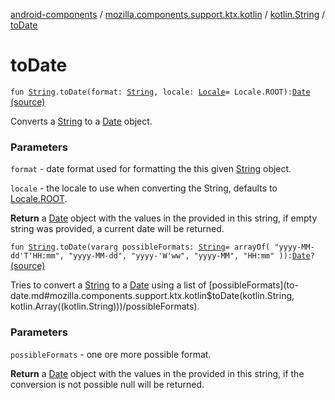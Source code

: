 [android-components](../../index.md) / [mozilla.components.support.ktx.kotlin](../index.md) / [kotlin.String](index.md) / [toDate](./to-date.md)

# toDate

`fun `[`String`](https://kotlinlang.org/api/latest/jvm/stdlib/kotlin/-string/index.html)`.toDate(format: `[`String`](https://kotlinlang.org/api/latest/jvm/stdlib/kotlin/-string/index.html)`, locale: `[`Locale`](https://developer.android.com/reference/java/util/Locale.html)` = Locale.ROOT): `[`Date`](https://developer.android.com/reference/java/util/Date.html) [(source)](https://github.com/mozilla-mobile/android-components/blob/master/components/support/ktx/src/main/java/mozilla/components/support/ktx/kotlin/String.kt#L46)

Converts a [String](https://kotlinlang.org/api/latest/jvm/stdlib/kotlin/-string/index.html) to a [Date](https://developer.android.com/reference/java/util/Date.html) object.

### Parameters

`format` - date format used for formatting the this given [String](https://kotlinlang.org/api/latest/jvm/stdlib/kotlin/-string/index.html) object.

`locale` - the locale to use when converting the String, defaults to [Locale.ROOT](https://developer.android.com/reference/java/util/Locale.html#ROOT).

**Return**
a [Date](https://developer.android.com/reference/java/util/Date.html) object with the values in the provided in this string, if empty string was provided, a current date
will be returned.

`fun `[`String`](https://kotlinlang.org/api/latest/jvm/stdlib/kotlin/-string/index.html)`.toDate(vararg possibleFormats: `[`String`](https://kotlinlang.org/api/latest/jvm/stdlib/kotlin/-string/index.html)` = arrayOf(
            "yyyy-MM-dd'T'HH:mm",
            "yyyy-MM-dd",
            "yyyy-'W'ww",
            "yyyy-MM",
            "HH:mm"
    )): `[`Date`](https://developer.android.com/reference/java/util/Date.html)`?` [(source)](https://github.com/mozilla-mobile/android-components/blob/master/components/support/ktx/src/main/java/mozilla/components/support/ktx/kotlin/String.kt#L73)

Tries to convert a [String](https://kotlinlang.org/api/latest/jvm/stdlib/kotlin/-string/index.html) to a [Date](https://developer.android.com/reference/java/util/Date.html) using a list of [possibleFormats](to-date.md#mozilla.components.support.ktx.kotlin$toDate(kotlin.String, kotlin.Array((kotlin.String)))/possibleFormats).

### Parameters

`possibleFormats` - one ore more possible format.

**Return**
a [Date](https://developer.android.com/reference/java/util/Date.html) object with the values in the provided in this string,
if the conversion is not possible null will be returned.

